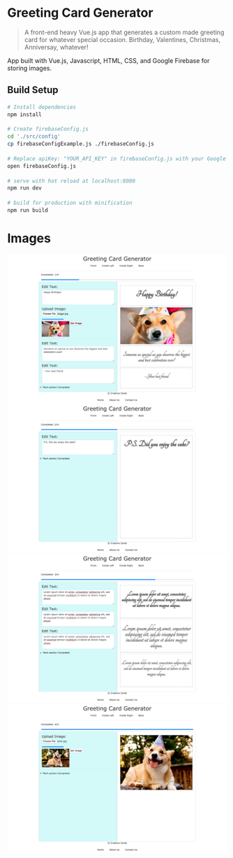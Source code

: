 # Greeting Card Generator

> A front-end heavy Vue.js app that generates a custom made greeting card for whatever special occasion. Birthday, Valentines, Christmas, Anniversay, whatever! 

App built with Vue.js, Javascript, HTML, CSS, and Google Firebase for storing images.

## Build Setup

``` bash
# Install dependencies
npm install

# Create firebaseConfig.js
cd './src/config'
cp firebaseConfigExample.js ./firebaseConfig.js

# Replace apiKey: "YOUR_API_KEY" in firebaseConfig.js with your Google Firebase API key for via your web apps
open firebaseConfig.js

# serve with hot reload at localhost:8080
npm run dev

# build for production with minification
npm run build
```
# Images

![alt text](images/FrontCard.png)
![alt text](images/InsideLeft.png)
![alt text](images/InsideRight.png)
![alt text](images/backCard.png)